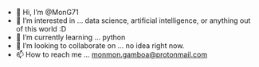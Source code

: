 - 👋 Hi, I’m @MonG71
- 👀 I’m interested in ... data science, artificial intelligence, or anything out of this world :D
- 🌱 I’m currently learning ... python
- 💞️ I’m looking to collaborate on ... no idea right now.
- 📫 How to reach me ... monmon.gamboa@protonmail.com

<!---
MonG71/MonG71 is a ✨ special ✨ repository because its `README.md` (this file) appears on your GitHub profile.
You can click the Preview link to take a look at your changes.
--->
